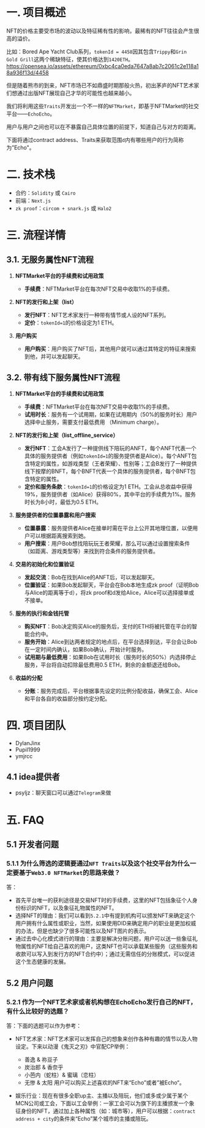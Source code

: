 # 一. 项目概述
NFT的价格主要受市场的波动以及特征稀有性的影响，最稀有的NFT往往会产生很高的溢价。

比如：Bored Ape Yacht Club系列，`tokenId = 4458`因其包含`Trippy`和`Grin Gold Grill`这两个稀缺特征，使其价格达到`1420ETH`。
https://opensea.io/assets/ethereum/0xbc4ca0eda7647a8ab7c2061c2e118a18a936f13d/4458

但是随着熊市的到来，NFT市场已不如鼎盛时期那般火热，初出茅庐的NFT艺术家们想通过出版NFT展现自己才华的可能性也越来越小。

我们将利用这些`Traits`开发出一个不一样的`NFTMarket`，即基于NFTMarket的社交平台——`EchoEcho`。

用户与用户之间也可以在不暴露自己具体位置的前提下，知道自己与对方的距离。

下面将通过contract address、Traits来获取范围`d`内有哪些用户的行为简称为”Echo"。

# 二. 技术栈
- 合约：`Solidity` 或 `Cairo`
- 前端：`Next.js`
- `zk proof`：`circom + snark.js` 或 `Halo2`

# 三. 流程详情

## 3.1. 无服务属性NFT流程
1. **NFTMarket平台的手续费和试用政策**
    - **手续费**：NFTMarket平台在每次NFT交易中收取1%的手续费。

2. **NFT的发行和上架（list）**
	- **发行NFT**：NFT艺术家发行一种带有情节或人设的NFT系列。
	- **定价**：`tokenId=1`的价格设定为1 ETH。

3. **用户购买**
	- **用户购买**：用户购买了NFT后，其他用户就可以通过其特定的特征来搜索到他，并可以发起聊天。


## 3.2. 带有线下服务属性NFT流程
1. **NFTMarket平台的手续费和试用政策**
    - **手续费**：NFTMarket平台在每次NFT交易中收取1%的手续费。
    - **试用时长**：服务有一个试用期，如果在试用期内（50%的服务时长）用户选择中止服务，需要支付最低费用 （Minimum charge）。

2. **NFT的发行和上架（list_offline_service）**
    - **发行NFT**：工会A发行了一种提供线下陪玩的ANFT，每个ANFT代表一个具体的服务提供者（例如`tokenId=1`的服务提供者是Alice）。每个ANFT包含特定的属性，如游戏类型（王者荣耀）、性别等；工会B发行了一种提供线下按摩的BNFT，每个BNFT代表一个具体的服务提供者，每个BNFT包含特定的属性。
    - **定价和服务条款**：`tokenId=1`的价格设定为1 ETH。工会从总收益中获得19%，服务提供者（如Alice）获得80%，其中平台的手续费为1%。服务时长为8小时，最低为0.5 ETH。

3. **服务提供者的位置暴露和用户搜索**
    - **位置暴露**：服务提供者Alice在接单时需在平台上公开其地理位置，以便用户可以根据距离搜索到她。
    - **用户搜索**：用户Bob想找陪玩玩王者荣耀，那么可以通过设置搜索条件（如距离、游戏类型等）来找到符合条件的服务提供者。

4. **交易的初始化和位置验证**
    - **发起交流**：Bob在找到Alice的ANFT后，可以发起聊天。
    - **位置验证**：如果Bob发起聊天，平台会在Bob本地生成zk proof（证明Bob与Alice的距离等于d），将zk proof和d发给Alice，Alice可以选择接单或不接单。

5. **服务的执行和金钱托管**
    - **购买NFT**：Bob决定购买Alice的服务后，支付的ETH将被托管在平台的智能合约中。
    - **服务开始**：Alice到达两者规定的地点后，在平台选择到达，平台会让Bob在一定时间内确认，如果Bob确认，开始计时服务。
    - **试用期与最低费用**：如果Bob在试用时长（服务时长的50%）内选择停止服务，平台将自动扣除最低费用0.5 ETH，剩余的金额退还给Bob。

6. **收益的分配**
    - **分账**：服务完成后，平台根据事先设定的比例分配收益，确保工会、Alice和平台各自的收益部分按约定分配。


# 四. 项目团队
- DylanJinx
- Pupil1999
- ymjrcc

## 4.1 idea提供者
- psyljz：聊天窗口可以通过`Telegram`来做


# 五. FAQ
## 5.1 开发者问题
### 5.1.1 为什么筛选的逻辑要通过`NFT Traits`以及这个社交平台为什么一定要基于`Web3.0 NFTMarket`的思路来做？
答：
- 首先平台唯一的获利途径是交易NFT时的手续费，这里的NFT包括象征个人身份标识的NFT，以及象征礼物属性的NFT。
- 选择NFT的理由：我们可以看到`5.2.1`中有提到机构可以颁发NFT来确定这个用户拥有什么属性或职业，当然，如果使用DID来确定用户的职业是更加权威的办法，但是也缺少了很多可能性以及NFT图片的表示。
- 通过去中心化模式进行的理由：主要是解决分账问题，用户可以送一些象征礼物属性的NFT给自己喜欢的用户，这类NFT也可以承载某些服务（这些服务和收款可以写入到发行方的NFT合约中）；通过无需信任的分账模式，可以促进这个生态健康的发展。


## 5.2 用户问题
### 5.2.1 作为一个NFT艺术家或者机构想在EchoEcho发行自己的NFT，有什么比较好的选题？
答：下面的选题可以作为参考：
- NFT艺术家：NFT艺术家可以发挥自己的想象来创作各种有趣的情节以及人物设定。下来以动漫《鬼灭之刃》中官配CP举例：
	- 善逸 & 祢豆子
	- 炭治郎 & 香奈乎
	- 小芭内（蛇柱）& 蜜璃（恋柱）
	- 无惨 & 太阳
	用户可以购买上述喜欢的NFT来“Echo”或者”被Echo“。

- 娱乐行业：现在有很多全职up主、主播以及陪玩，他们或多或少属于某个MCN公司或工会，下面以工会举例：一家工会可以为旗下的主播颁发一个象征身份的NFT，通过加上各种属性（如：城市等），用户可以根据：`contract address + city`的条件来“Echo”某个城市的主播或陪玩。

























